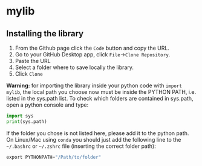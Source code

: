 # mylib

## Installing the library

1. From the Github page click the `Code` button and copy the URL. 
2. Go to your GitHub Desktop app, click `File`->`Clone Repository`. 
3. Paste the URL
4. Select a folder where to save locally the library.
5. Click `Clone`

**Warning:** for importing the library inside your python code with `import mylib`, the local path you choose now must be inside the PYTHON PATH, i.e. listed in the sys.path list.
To check which folders are contained in sys.path, open a python console and type:
```python
import sys
print(sys.path)
```
If the folder you chose is not listed here, please add it to the python path.
On Linux/Mac using `conda` you should just add the following line to the `~/.bashrc` or `~/.zshrc` file (inserting the correct folder path):
```python
export PYTHONPATH="/Path/to/folder"
```
